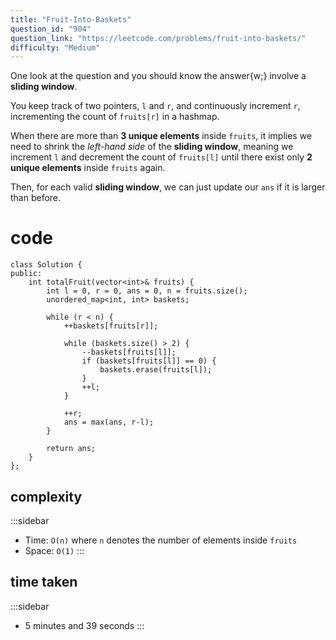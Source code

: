 ```yaml
---
title: "Fruit-Into-Baskets"
question_id: "904"
question_link: "https://leetcode.com/problems/fruit-into-baskets/"
difficulty: "Medium"
---
```


One look at the question and you should know the answer{w;} involve a **sliding window**.

You keep track of two pointers, `l` and `r`, and continuously increment `r`,
incrementing the count of `fruits[r]` in a hashmap.

When there are more than **3 unique elements** inside `fruits`,
it implies we need to shrink the *left-hand side* of the **sliding window**,
meaning we increment `l` and decrement the count of `fruits[l]` 
until there exist only **2 unique elements** inside `fruits` again.

Then, for each valid **sliding window**, 
we can just update our `ans` if it is larger than before.

# cod<span>e</span>

```{.cpp}
class Solution {
public:
    int totalFruit(vector<int>& fruits) {
        int l = 0, r = 0, ans = 0, n = fruits.size();
        unordered_map<int, int> baskets;

        while (r < n) {
            ++baskets[fruits[r]];

            while (baskets.size() > 2) {
                --baskets[fruits[l]];
                if (baskets[fruits[l]] == 0) {
                    baskets.erase(fruits[l]);
                }
                ++l;
            }
            
            ++r;
            ans = max(ans, r-l);
        }

        return ans;
    }
};
```

## complexit<span>y</span>

:::sidebar
- Time: `O(n)` where `n` denotes the number of elements inside `fruits`
- Space: `O(1)`
:::

## time take<span>n</span>

:::sidebar
- 5 minutes and 39 seconds
:::
